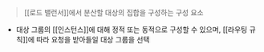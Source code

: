> [[로드 밸런서]]에서 분산할 대상의 집합을 구성하는 구성 요소

- 대상 그룹의 [[인스턴스]]에 대해 정적 또는 동적으로 구성할 수 있으며, [[라우팅 규칙]]에 따라 요청을 받아들일 대상 그룹을 선택